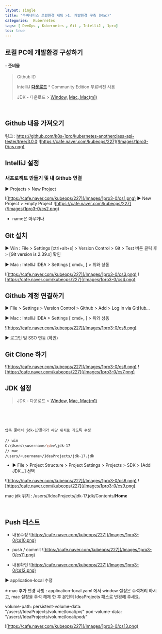 ```yaml
---
layout: single
title: "쿠버네티스 로컬환경 세팅 >1. 개발환경 구축 (Mac)"
categories:  Kubernetes
tags: [ DevOps , Kubernetes , Git , IntelliJ , 1pro]
toc: true
---
```





## 로컬 PC에 개발환경 구성하기 

#### - 준비물 
> Github ID 
> 
> IntelliJ  **[다운로드](https://www.jetbrains.com/ko-kr/idea/download/other.html)**  * Community Edition  무료버전 사용 
>
> JDK - 다운로드 >
> [Window,](https://download.java.net/java/GA/jdk17/0d483333a00540d886896bac774ff48b/35/GPL/openjdk-17_windows-x64_bin.zip)
> [Mac, ](https://download.java.net/java/GA/jdk17/0d483333a00540d886896bac774ff48b/35/GPL/openjdk-17_macos-x64_bin.tar.gz)
> [Mac(m1)](https://download.java.net/java/GA/jdk17/0d483333a00540d886896bac774ff48b/35/GPL/openjdk-17_macos-aarch64_bin.tar.gz)

​


## Github 내용 가져오기
링크 : https://github.com/k8s-1pro/kubernetes-anotherclass-api-tester/tree/3.0.0
![https://cafe.naver.com/kubeops/227](/Images/1pro3-0/cs.png)



## IntelliJ 설정

### 새프로젝트 만들기 및 내 Github 연결

▶ Projects > New Project

![https://cafe.naver.com/kubeops/227](/Images/1pro3-0/cs1.png)
▶ New Project > Empty Project
![https://cafe.naver.com/kubeops/227](/Images/1pro3-0/cs2.png)

* name은 아무거나 


## Git 설치
▶ Win : File > Settings [ctrl+alt+s] > Version Control > Git > Test 버튼 클릭 후 > [Git version is 2.39.x] 확인

▶ Mac : IntelliJ IDEA > Settings [ cmd+, ] > 위와 상동

![https://cafe.naver.com/kubeops/227](/Images/1pro3-0/cs3.png)
![https://cafe.naver.com/kubeops/227](/Images/1pro3-0/cs4.png)

## Github 계정 연결하기
▶ File > Settings > Version Control > Github > Add > Log In via GitHub... 

▶ Mac : IntelliJ IDEA > Settings [ cmd+, ] > 위와 상동

![https://cafe.naver.com/kubeops/227](/Images/1pro3-0/cs5.png)

▶ 로그인 및 SSO 연동 (확인)


## Git Clone 하기 
![https://cafe.naver.com/kubeops/227](/Images/1pro3-0/cs6.png)
![https://cafe.naver.com/kubeops/227](/Images/1pro3-0/cs7.png)




## JDK 설정
> JDK - 다운로드 >
> [Window,](https://download.java.net/java/GA/jdk17/0d483333a00540d886896bac774ff48b/35/GPL/openjdk-17_windows-x64_bin.zip)
> [Mac, ](https://download.java.net/java/GA/jdk17/0d483333a00540d886896bac774ff48b/35/GPL/openjdk-17_macos-x64_bin.tar.gz)
> [Mac(m1)](https://download.java.net/java/GA/jdk17/0d483333a00540d886896bac774ff48b/35/GPL/openjdk-17_macos-aarch64_bin.tar.gz)

​

~~~bash


압축 풀어서 jdk-17폴더가 해당 위치로 가도록 수정

// win 
C:\Users\<username>\dev\jdk-17
// mac 
/users/<username>/IdeaProjects/jdk-17.jdk

~~~

- ▶ File > Project Structure > Project Settings > Projects > SDK > [Add JDK...] 선택

![https://cafe.naver.com/kubeops/227](/Images/1pro3-0/cs8.png)
![https://cafe.naver.com/kubeops/227](/Images/1pro3-0/cs9.png)


mac jdk 위치 : /users/<username>/IdeaProjects/jdk-17.jdk/Contents/**Home**

​


## Push 테스트

- 내용수정 
![https://cafe.naver.com/kubeops/227](/Images/1pro3-0/cs10.png)

- push / commit
![https://cafe.naver.com/kubeops/227](/Images/1pro3-0/cs11.png)

- 내용확인
![https://cafe.naver.com/kubeops/227](/Images/1pro3-0/cs12.png)

▶  application-local 수정

※ mac 추가 변경 사항 : application-local.yaml 에서 window 설정은 주석처리 하시고, mac 설정을 주석 해제 한 후 본인의 IdeaProjects 패스로 변경해 주세요.

volume-path:
  persistent-volume-data: "/users/<username>/IdeaProjects/volume/local/pv/"
  pod-volume-data: "/users/<username>/IdeaProjects/volume/local/pod/"


![https://cafe.naver.com/kubeops/227](/Images/1pro3-0/cs13.png)